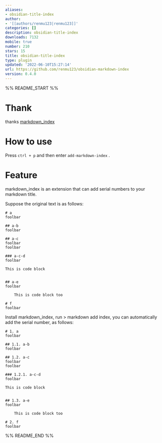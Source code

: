 ```yaml
---
aliases:
- obsidian-title-index
author:
- '[[authors/renmu123|renmu123]]'
categories: []
description: obsidian-title-index
downloads: 7132
mobile: true
number: 210
stars: 15
title: obsidian-title-index
type: plugin
updated: '2022-06-10T15:27:14'
url: https://github.com/renmu123/obsidian-markdown-index
version: 0.4.0
---
```


%% README_START %%

# Thank
thanks [markdown_index](https://github.com/legendmohe/markdown_index)


# How to use
Press `ctrl + p` and then enter `add-markdown-index` .

# Feature
markdown_index is an extension that can add serial numbers to your markdown title.

Suppose the original text is as follows:
```
# a
foolbar

## a-b
foolbar

## a-c
foolbar
foolbar

### a-c-d
foolbar

```
    This is code block
```

## a-e
foolbar

    This is code block too

# f
foolbar
```

Install markdown_index, run > markdown add index, you can automatically add the serial number, as follows:

```
# 1. a
foolbar

## 1.1. a-b
foolbar

## 1.2. a-c
foolbar
foolbar

### 1.2.1. a-c-d
foolbar

```
    This is code block
```

## 1.3. a-e
foolbar

    This is code block too

# 2. f
foolbar
```


%% README_END %%